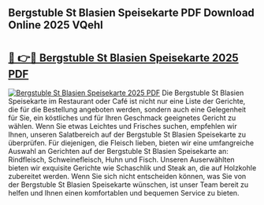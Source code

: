 ## Bergstuble St Blasien Speisekarte PDF Download Online 2025 VQehl

# <h2><a href="http://gcc384b.nevu.top/?p=Bergstuble+St+Blasien+Speisekarte">🔗 👉🔴 Bergstuble St Blasien Speisekarte 2025 PDF</a></h2>

[![Bergstuble St Blasien Speisekarte 2025 PDF](https://i.imgur.com/dBaPXMq.png)](http://gcc384b.nevu.top/?p=Bergstuble+St+Blasien+Speisekarte)
Die Bergstuble St Blasien Speisekarte im Restaurant oder Café ist nicht nur eine Liste der Gerichte, die für die Bestellung angeboten werden, sondern auch eine Gelegenheit für Sie, ein köstliches und für Ihren Geschmack geeignetes Gericht zu wählen. Wenn Sie etwas Leichtes und Frisches suchen, empfehlen wir Ihnen, unseren Salatbereich auf der Bergstuble St Blasien Speisekarte zu überprüfen. Für diejenigen, die Fleisch lieben, bieten wir eine umfangreiche Auswahl an Gerichten auf der Bergstuble St Blasien Speisekarte an: Rindfleisch, Schweinefleisch, Huhn und Fisch. Unseren Auserwählten bieten wir exquisite Gerichte wie Schaschlik und Steak an, die auf Holzkohle zubereitet werden. Wenn Sie sich nicht entscheiden können, was Sie von der Bergstuble St Blasien Speisekarte wünschen, ist unser Team bereit zu helfen und Ihnen einen komfortablen und bequemen Service zu bieten.
